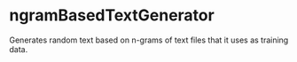# ngramBasedTextGenerator
Generates random text based on n-grams of text files that it uses as training data.
